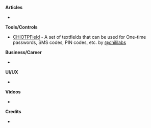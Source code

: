 
**Articles**

* 

**Tools/Controls**

* [CHIOTPField](https://github.com/ChiliLabs/CHIOTPField) - A set of textfields that can be used for One-time passwords, SMS codes, PIN codes, etc. by [@chililabs](https://github.com/ChiliLabs)

**Business/Career**

*

**UI/UX**

*

**Videos**

* 

**Credits**

* 

